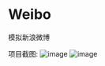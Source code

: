 # Weibo
模拟新浪微博

项目截图:
 ![image](https://github.com/triaquae/Weibo/blob/master/docs/screenshots/weibo_flow.png)
 ![image](https://github.com/triaquae/Weibo/blob/master/docs/screenshots/weibo_demo.png)
